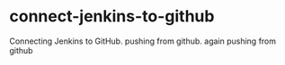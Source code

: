 # connect-jenkins-to-github
Connecting Jenkins to GitHub.
pushing from github.
again pushing from github
